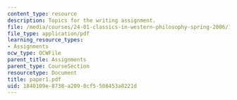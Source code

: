 ```yaml
---
content_type: resource
description: Topics for the writing assignment.
file: /media/courses/24-01-classics-in-western-philosophy-spring-2006/1840109e8738a2098cf5508453a8221d_paper1.pdf
file_type: application/pdf
learning_resource_types:
- Assignments
ocw_type: OCWFile
parent_title: Assignments
parent_type: CourseSection
resourcetype: Document
title: paper1.pdf
uid: 1840109e-8738-a209-8cf5-508453a8221d
---
```

